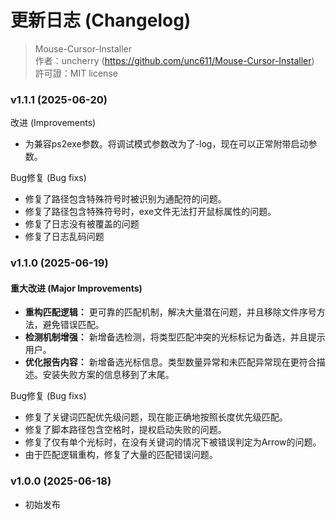 # 更新日志 (Changelog)

> Mouse-Cursor-Installer  
> 作者：uncherry (https://github.com/unc611/Mouse-Cursor-Installer)  
> 許可證：MIT license

### v1.1.1 (2025-06-20)

改进 (Improvements)

  - 为兼容ps2exe参数。将调试模式参数改为了-log，现在可以正常附带启动参数。

Bug修复 (Bug fixs)

  - 修复了路径包含特殊符号时被识别为通配符的问题。
  - 修复了路径包含特殊符号时，exe文件无法打开鼠标属性的问题。
  - 修复了日志没有被覆盖的问题
  - 修复了日志乱码问题

### v1.1.0 (2025-06-19)

#### 重大改进 (Major Improvements)

  - **重构匹配逻辑：** 更可靠的匹配机制，解决大量潜在问题，并且移除文件序号方法，避免错误匹配。
  - **检测机制增强：** 新增备选检测，将类型匹配冲突的光标标记为备选，并且提示用户。
  - **优化报告内容：** 新增备选光标信息。类型数量异常和未匹配异常现在更符合描述。安装失败方案的信息移到了末尾。

Bug修复 (Bug fixs)

  - 修复了关键词匹配优先级问题，现在能正确地按照长度优先级匹配。
  - 修复了脚本路径包含空格时，提权启动失败的问题。
  - 修复了仅有单个光标时，在没有关键词的情况下被错误判定为Arrow的问题。
  - 由于匹配逻辑重构，修复了大量的匹配错误问题。

### v1.0.0 (2025-06-18)

  - 初始发布
